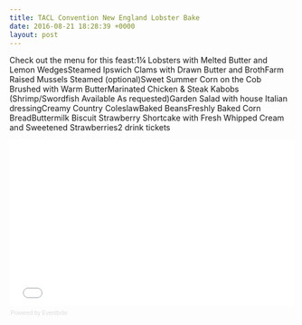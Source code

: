 ```yaml
---
title: TACL Convention New England Lobster Bake
date: 2016-08-21 18:28:39 +0000
layout: post
---
```


Check out the menu for this feast:1¼ Lobsters with Melted Butter and Lemon WedgesSteamed Ipswich Clams with Drawn Butter and BrothFarm Raised Mussels Steamed (optional)Sweet Summer Corn on the Cob Brushed with Warm ButterMarinated Chicken &amp; Steak Kabobs (Shrimp/Swordfish Available As requested)Garden Salad with house Italian dressingCreamy Country ColeslawBaked BeansFreshly Baked Corn BreadButtermilk Biscuit Strawberry Shortcake with Fresh Whipped Cream and Sweetened Strawberries2 drink tickets<div style="width: 100%; text-align: left;">
<iframe src="//eventbrite.com/tickets-external?eid=27019799949&amp;ref=etckt" width="100%" height="293" frameborder="0" marginwidth="5" marginheight="5" scrolling="auto">
</iframe>
<div style="font-family: Helvetica, Arial; font-size: 10px; padding: 5px 0 5px; margin: 2px; width: 100%; text-align: left;">
<a class="powered-by-eb" style="color: #dddddd; text-decoration: none;" href="http://www.eventbrite.com/l/registration-online/" target="_blank">Powered by Eventbrite</a>
</div>